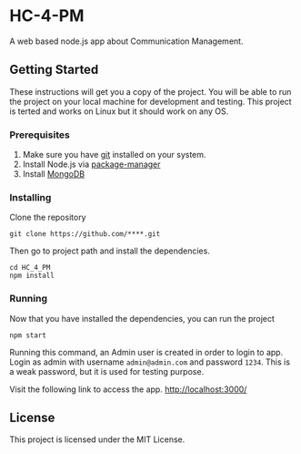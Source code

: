 # HC-4-PM

A web based node.js app about Communication Management.


## Getting Started

These instructions will get you a copy of the project. You will be able to run the project on your local machine for development and testing. This project is terted and works on Linux but it should work on any OS.

### Prerequisites

1. Make sure you have [git](https://git-scm.com/book/en/v2/Getting-Started-Installing-Git) installed on your system.
2. Install Node.js via [package-manager](https://nodejs.org/en/download/package-manager/)
3. Install [MongoDB](https://docs.mongodb.com/manual/installation/) 


### Installing

Clone the repository 
```
git clone https://github.com/****.git
```
Then go to project path and install the dependencies.
```
cd HC_4_PM
npm install
```
### Running

Now that you have installed the dependencies, you can run the project

```
npm start
```

Running this command, an Admin user is created in order to login to app.
Login as admin with username ```admin@admin.com``` and password ```1234```.
This is a weak password, but it is used for testing purpose.

Visit the following link to access the app.
[http://localhost:3000/](http://localhost:3000/)

## License

This project is licensed under the MIT License.
